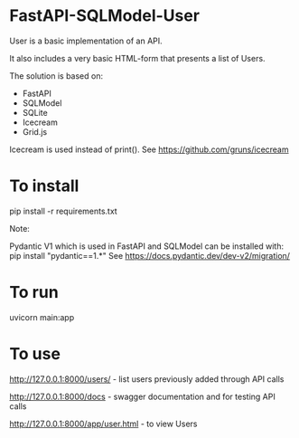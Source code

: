 # FastAPI-SQLModel-User

User is a basic implementation of an API.

It also includes a very basic HTML-form that presents a list of Users.

The solution is based on:
  - FastAPI
  - SQLModel
  - SQLite
  - Icecream
  - Grid.js

Icecream is used instead of print(). See https://github.com/gruns/icecream

# To install
pip install -r requirements.txt

Note: 

Pydantic V1 which is used in FastAPI and SQLModel can be installed with: pip install "pydantic==1.*" See https://docs.pydantic.dev/dev-v2/migration/

# To run
uvicorn main:app

# To use

http://127.0.0.1:8000/users/ - list users previously added through API calls


http://127.0.0.1:8000/docs - swagger documentation and for testing API calls


http://127.0.0.1:8000/app/user.html - to view Users 